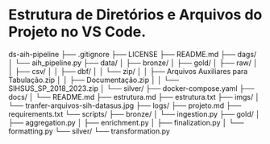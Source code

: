 # Estrutura de Diretórios e Arquivos do Projeto no VS Code.

ds-aih-pipeline
├── .gitignore
├── LICENSE
├── README.md
├── dags/
│ └── aih_pipeline.py
├── data/
│ ├── bronze/
│ ├── gold/
│ ├── raw/
│ │ ├── csv/
│ │ ├── dbf/
│ │ └── zip/
│ │ ├── Arquivos Auxiliares para Tabulação.zip
│ │ ├── Documentação.zip
│ │ └── SIHSUS_SP_2018_2023.zip
│ └── silver/
├── docker-compose.yaml
├── docs/
│ └── README.md
├── estrutura.md
├── estrutura.txt
├── imgs/
│ └── tranfer-arquivos-sih-datasus.jpg
├── logs/
├── projeto.md
├── requirements.txt
└── scripts/
├── bronze/
│ └── ingestion.py
├── gold/
│ ├── aggregation.py
│ ├── enrichment.py
│ ├── finalization.py
│ └── formatting.py
└── silver/
└── transformation.py
